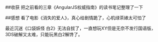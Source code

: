 ##收获
把之前看的三章《AngularJS权威指南》的读书笔记整理了一下

##感想
看了电影《消失的爱人》，真心给剧情跪了，心机绿茶婊太可怕了

最近沉迷《口袋妖怪 白2》无法自拔了，一直想玩XY但是无奈不发行国语版，3DS破解又太难，只能玩黑白2解馋了。